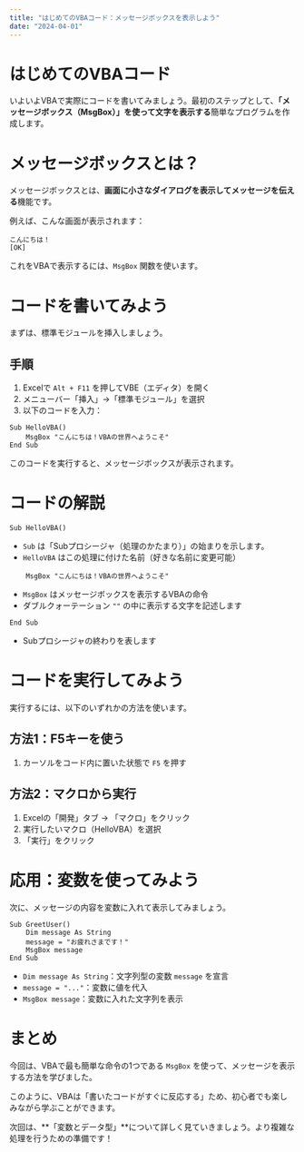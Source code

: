 ```yaml
---
title: "はじめてのVBAコード：メッセージボックスを表示しよう"
date: "2024-04-01"
---
```

# はじめてのVBAコード

いよいよVBAで実際にコードを書いてみましょう。最初のステップとして、**「メッセージボックス（MsgBox）」を使って文字を表示する**簡単なプログラムを作成します。

# メッセージボックスとは？

メッセージボックスとは、**画面に小さなダイアログを表示してメッセージを伝える**機能です。

例えば、こんな画面が表示されます：

```
こんにちは！
[OK]
```

これをVBAで表示するには、`MsgBox` 関数を使います。

# コードを書いてみよう

まずは、標準モジュールを挿入しましょう。

## 手順

1. Excelで `Alt + F11` を押してVBE（エディタ）を開く
2. メニューバー「挿入」→「標準モジュール」を選択
3. 以下のコードを入力：

```vba
Sub HelloVBA()
    MsgBox "こんにちは！VBAの世界へようこそ"
End Sub
```

このコードを実行すると、メッセージボックスが表示されます。

# コードの解説

```vba
Sub HelloVBA()
```

* `Sub` は「Subプロシージャ（処理のかたまり）」の始まりを示します。
* `HelloVBA` はこの処理に付けた名前（好きな名前に変更可能）

```vba
    MsgBox "こんにちは！VBAの世界へようこそ"
```

* `MsgBox` はメッセージボックスを表示するVBAの命令
* ダブルクォーテーション `""` の中に表示する文字を記述します

```vba
End Sub
```

* Subプロシージャの終わりを表します

# コードを実行してみよう

実行するには、以下のいずれかの方法を使います。

## 方法1：F5キーを使う

1. カーソルをコード内に置いた状態で `F5` を押す

## 方法2：マクロから実行

1. Excelの「開発」タブ → 「マクロ」をクリック
2. 実行したいマクロ（HelloVBA）を選択
3. 「実行」をクリック

# 応用：変数を使ってみよう

次に、メッセージの内容を変数に入れて表示してみましょう。

```vba
Sub GreetUser()
    Dim message As String
    message = "お疲れさまです！"
    MsgBox message
End Sub
```

* `Dim message As String`：文字列型の変数 `message` を宣言
* `message = "..."`：変数に値を代入
* `MsgBox message`：変数に入れた文字列を表示

# まとめ

今回は、VBAで最も簡単な命令の1つである `MsgBox` を使って、メッセージを表示する方法を学びました。

このように、VBAは「書いたコードがすぐに反応する」ため、初心者でも楽しみながら学ぶことができます。

次回は、\*\*「変数とデータ型」\*\*について詳しく見ていきましょう。より複雑な処理を行うための準備です！
